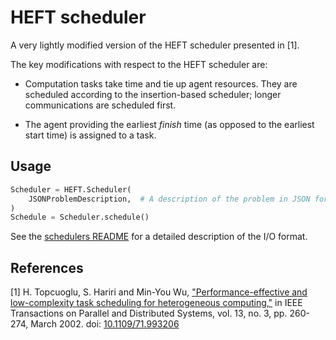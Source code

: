 # HEFT scheduler

A very lightly modified version of the HEFT scheduler presented in [1].

The key modifications with respect to the HEFT scheduler are:

- Computation tasks take time and tie up agent resources. They are scheduled
  according to the insertion-based scheduler; longer communications are 
  scheduled first.

- The agent providing the earliest _finish_ time (as opposed to the earliest
  start time) is assigned to a task.

## Usage

```python
Scheduler = HEFT.Scheduler(
    JSONProblemDescription,  # A description of the problem in JSON format. See below for a detailed specification.,
)
Schedule = Scheduler.schedule()
```

See the [schedulers README](../../../README.md) for a detailed description of the I/O format.

## References

[1] H. Topcuoglu, S. Hariri and Min-You Wu, ["Performance-effective and low-complexity task scheduling for heterogeneous computing,"](https://ieeexplore.ieee.org/document/993206) in IEEE Transactions on Parallel and Distributed Systems, vol. 13, no. 3, pp. 260-274, March 2002.
doi: [10.1109/71.993206](https://dx.doi.org/10.1109/71.993206)